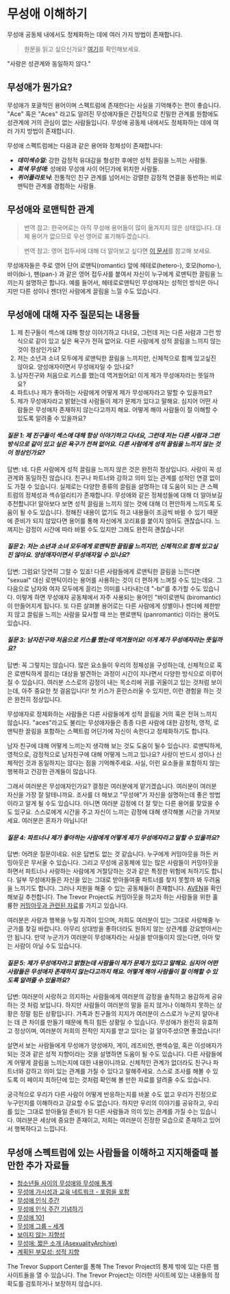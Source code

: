 # 무성애 이해하기
무성애 공동체 내에서도 정체화하는 데에 여러 가지 방법이 존재합니다.

> 원문을 읽고 싶으신가요? [여기](https://www.thetrevorproject.org/resources/article/understanding-asexuality/)를 확인해보세요.

"사랑은 성관계와 동일하지 않다."


## 무성애가 뭔가요?
무성애가 포괄적인 용어이며 스펙트럼에 존재한다는 사실을 기억해주는 편이 좋습니다. "Ace" 혹은 "Aces" 라고도 알려진 무성애자들은 간접적으로 친밀한 관계를 원함에도 성관계에 거의 관심이 없는 사람들입니다. 무성애 공동체 내에서도 정체화하는 데에 여러 가지 방법이 존재합니다.

무성애 스펙트럼에는 다음과 같은 용어와 정체성이 존재합니다:

- **_데미섹슈얼:_** 강한 감정적 유대감을 형성한 후에만 성적 끌림을 느끼는 사람들.
- **_회색 무성애:_** 성애와 무성애 사이 어딘가에 위치한 사람들.
- **_퀴어플라토닉_:** 전통적인 친구 관계를 넘어서는 강렬한 감정적 연결을 동반하는 비로맨틱한 관계를 경험하는 사람들.



## 무성애와 로맨틱한 관계
> 번역 참고: 한국어로는 아직 무성애 용어들이 많이 옮겨지지 않은 상태입니다. 대체 용어가 없으므로 우선 영어로 표기해두겠습니다.

> 번역 참고: 영어 접두사에 대해 더 알아보고 싶다면 [이 문서](https://namu.wiki/w/%EC%A0%91%EB%91%90%EC%82%AC/%EC%98%81%EC%96%B4)를 참고해 보세요.

무성애자들은 주로 영어 단어 로맨틱(romantic) 앞에 헤테로(hetero-), 호모(homo-), 바이(bi-), 팬(pan-) 과 같은 영어 접두사를 붙여서 자신이 누구에게 로맨틱한 끌림을 느끼는지 설명하곤 합니다. 예를 들어서, 헤테로로맨틱인 무성애자는 성적인 방식은 아니지만 다른 성이나 젠더인 사람에게 끌림을 느낄 수도 있습니다.



## 무성애에 대해 자주 질문되는 내용들
1. 제 친구들이 섹스에 대해 항상 이야기하고 다녀요, 그런데 저는 다른 사람과 그런 방식으로 같이 있고 싶은 욕구가 전혀 없어요. 다른 사람에게 성적 끌림을 느끼지 않는 것이 정상인가요?
2. 저는 소년과 소녀 모두에게 로맨틱한 끌림을 느끼지만, 신체적으로 함께 있고싶진 않아요. 양성애자이면서 무성애자일 수 있나요?
3. 남자친구와 처음으로 키스를 했는데 역겨웠어요! 이게 제가 무성애자라는 뜻일까요?
4. 파트너나 제가 좋아하는 사람에게 어떻게 제가 무성애자라고 말할 수 있을까요?
5. 제가 무성애자라고 밝혔는데 사람들이 제가 문제가 있다고 말해요. 심지어 어떤 사람들은 무성애자 존재하지 않는다고까지 해요. 어떻게 해야 사람들이 절 이해할 수 있도록 알려줄 수 있을까요?


#### _**질문 1: 제 친구들이 섹스에 대해 항상 이야기하고 다녀요, 그런데 저는 다른 사람과 그런 방식으로 같이 있고 싶은 욕구가 전혀 없어요. 다른 사람에게 성적 끌림을 느끼지 않는 것이 정상인가요?**_
답변: 네. 다른 사람에게 성적 끌림을 느끼지 않은 것은 완전히 정상입니다. 사랑이 꼭 성관계와 동일하진 않습니다. 친구나 파트너와 강하고 의미 있는 관계를 성적인 연결 없이도 가질 수 있습니다. 실제로는 다양한 종류의 끌림을 설명하는 데 도움이 되는 큰 스펙트럼의 정체성과 섹슈얼리티가 존재합니다. 무성애와 같은 정체성들에 대해 더 알아보길 추천합니다! 알아보다 보면 성적 끌림을 느끼지 않는 것에 대해 더 편안하게 느끼도록 도움이 될 수도 있습니다. 정해진 내용이 없기도 하고 내용들이 조금씩 바뀔 수 있기 때문에 준비가 되지 않았다면 용어를 통해 자신에게 꼬리표를 붙이지 않아도 괜찮습니다. 느껴지는 감정이 시간에 따라 바뀔 수도 있지만 그래도 완전히 괜찮습니다!



#### _**질문 2: 저는 소년과 소녀 모두에게 로맨틱한 끌림을 느끼지만, 신체적으로 함께 있고싶진 않아요. 양성애자이면서 무성애자일 수 있나요?**_
답변: 그럼요! 당연히 그럴 수 있죠! 다른 사람들에게 로맨틱한 끌림을 느낀다면 "sexual" 대신 로맨틱이라는 용어를 사용하는 것이 더 편하게 느껴질 수도 있는데요. 그 다음으로 남자와 여자 모두에게 끌리는 의미를 나타내는데 "-bi"를 추가할 수도 있습니다. 이렇게 하면 무성애자 공동체에서 자주 사용되는 용어인 "바이로맨틱 (biromantic)이 만들어지게 됩니다. 또 다른 살펴볼 용어로는 다른 사람에게 성별이나 젠더에 제한받지 않고 끌림을 느끼는 사람을 묘사할 때 쓰는 팬로맨틱 (panromantic) 이라는 용어도 있습니다.


#### **_질문 3: 남자친구와 처음으로 키스를 했는데 역겨웠어요! 이게 제가 무성애자라는 뜻일까요?_**
답변: 꼭 그렇지는 않습니다. 많은 요소들이 우리의 정체성을 구성하는데, 신체적으로 혹은 로맨틱하게 끌리는 대상을 발견하는 과정이 시간이 지나면서 다양한 방식으로 이루어질 수 있습니다. 여러분 스스로의 감정이 내는 목소리에 귀를 귀울이고 있는 것처럼 보이는데, 아주 중요한 첫 걸음입니다! 첫 키스가 혼란스러울 수 있지만, 이런 경험을 하는 것은 완전히 정상입니다.

무성애자로 정체화하는 사람들은 다른 사람들에게 성적 끌림을 거의 혹은 전혀 느끼지 않습니다. "aces"라고도 불리는 무성애자들은 종종 다른 사람에 대한 감정적, 영적, 로맨틱한 끌림을 포함하는 스펙트럼 어딘가에 자신이 속한다고 정체화하기도 합니다.

남자 친구에 대해 어떻게 느끼는지 생각해 보는 것도 도움이 될수 있습니다. 로맨틱하게, 영적으로, 감정적으로 남자친구에 대해 어떻게 느끼고 있나요? 사랑이 반드시 성이나 신체적인 것과 동일하지는 않다는 점을 기억해주세요. 사실, 이런 요소들을 포함하지 않는 행복하고 건강한 관계들이 많습니다.

그래서 여러분은 무성애자인가요? 결정은 여러분에게 맡기겠습니다. 여러분이 여러분 자신을 가장 잘 알테니까요. 조사를 더 해보고 "무성애"가 자신을 설명하는데 좋은 방법이라고 알게 될 수도 있습니다. 아니면 여러분 감정에 더 잘 맞는 다른 용어를 찾았을 수도 있구요. 스스로에게 시간을 주고 자신이 느끼는 감정에 대해 생각해볼 시간을 가져보세요. 여러분은 혼자가 아닙니다!



#### **_질문 4: 파트너나 제가 좋아하는 사람에게 어떻게 제가 무성애자라고 말할 수 있을까요?_**
답변: 어려운 질문이네요. 쉬운 답변도 없는 것 같습니다. 누구에게 커밍아웃을 하든 커밍아웃은 무서울 수 있습니다. 그리고 무성애 공동체에 있는 많은 사람들이 커밍아웃을 하면서 파트너나 사랑하는 사람에게 거절당하는 것과 같은 특정한 위험에 처하기도 합니다. 일부 무성애자들은 자신을 있는 그대로 받아들여줄 파트너를 찾지 못할까 봐 두려움을 느끼기도 합니다. 그러나 지원을 해줄 수 있는 공동체들이 존재합니다. [AVEN](https://www.asexuality.org/)을 확인해보길 추천합니다. The Trevor Project도 커밍아웃을 하고자 하는 사람들을 위한 훌륭한 [커밍아웃과 관련된 자료](https://www.thetrevorproject.org/resources/guide/the-coming-out-handbook/)를 가지고 있습니다.

여러분은 사랑과 행복을 누릴 지격이 있으며, 저희도 여러분이 있는 그대로 사랑해줄 누군가를 찾길 바랍니다. 아무리 상대방을 좋하더라도 원하지 않는 상관계를 강요받아서는 안 됩니다. 만약 누군가가 여러분이 무성애자라는 사실을 받아들이지 않는다면, 아마 맞는 사람이 아닐 수도 있습니다.


#### **_질문 5: 제가 무성애자라고 밝혔는데 사람들이 제가 문제가 있다고 말해요. 심지어 어떤 사람들은 무성애자 존재하지 않는다고까지 해요. 어떻게 해야 사람들이 절 이해할 수 있도록 알려줄 수 있을까요?_**
답변: 여러분이 사랑하고 의지하는 사람들에게 여러분의 감정을 솔직하고 용감하게 공유하는 것 처럼 보입니다. 하지만 사람들이 여러분의 말을 듣지 않거나 이해하지 못하는 상황은 정말 힘든 상황입니다. 가족과 친구들의 지지가 여러분이 스스로가 누군지 알아내는 데 큰 차이를 만들기 때문에 특히 힘든 상황일 수 있습니다. 무성애가 완전히 유효하고 정상이며, 여러분이 저희의 전적인 지지를 받고 있다는 걸 알아주셨으면 좋겠습니다!

살면서 보는 사람들에게 무성애가 양성애자, 게이, 레즈비언, 팬섹슈얼, 혹은 이성애자가 되는 것과 같은 성적 지향이라는 것을 설명하면 도움이 될 수도 있습니다. 다른 사람들에게 어떻게 끌림을 느끼는지에 대한 내용이니까요. 신체적인 관계가 없더라도 친구나 파트너와 강하고 의미 있는 관계를 가질 수 있다고 말해주세요. 스스로 조사를 해볼 수 있도록 이 페이지 최하단에 있는 것처럼 확인해 볼 만한 자료를 알려줄 수도 있습니다.

궁극적으로 우리가 다른 사람이 어떻게 반응하는지를 바꿀 수도 없고 우리가 진정으로 누구인지를 이해하라고 강요할 수도 없습니다. 하지만 우리의 이야기를 공유하고, 우리를 있는 그대로 받아들일 준비가 된 다른 사람들과 의미 있는 관계를 가질 수는 있습니다. 여러분은 세상에 중요한 존재이고, 저희는 여러분이 진정한 모습으로 존재하고 있어서 행복하다고 느낍니다.



## 무성애 스펙트럼에 있는 사람들을 이해하고 지지해줄때 볼만한 추가 자료들
- [청소년들 사이의 무성애와 무성애 통계](https://www.thetrevorproject.org/research-briefs/asexual-and-ace-spectrum-youth/)
- [무성애 가시성과 교육 네트워크 - 포럼을 포함](https://www.asexuality.org/)
- [무성애 인식 주간](http://www.asexualawarenessweek.com/)
- [무성애 인식 주간 기념하기](https://www.thetrevorproject.org/blog/celebrating-asexual-awareness-week/)
- [무성애 101](https://www.thetrevorproject.org/wp-content/uploads/2017/09/asexuality.pdf)
- [무성애 그룹 – 세계](https://asexualgroups.wordpress.com/)
- [보이지 않는 지향성](https://time.com/2889469/asexual-orientation/)
- [무성애: 짧은 소개 (AsexualityArchive)](http://www.asexualityarchive.com/wp-content/uploads/2012/05/AsexualityABriefIntroduction.pdf)
- [계획된 부모성: 성적 지향](https://www.plannedparenthood.org/learn/teens/lgbtq/sexual-orientation)

The Trevor Support Center를 통해 The Trevor Project의 통제 밖에 있는 다른 웹사이트들을 열 수 있습니다. The Trevor Project는 이러한 사이트에 있는 내용들의 정확도를 검토하거나 보장하지 않습니다.
